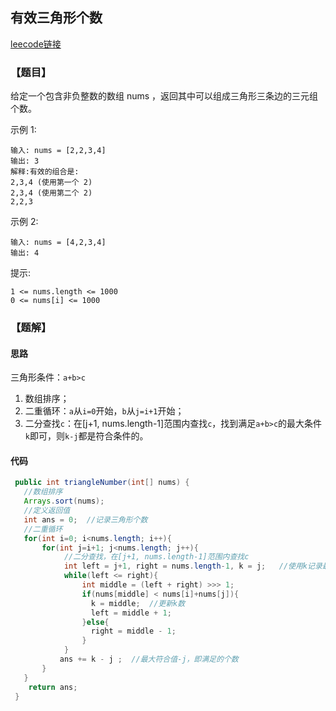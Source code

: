 ## 有效三角形个数

[leecode链接](https://leetcode-cn.com/problems/valid-triangle-number/)

### 【题目】

给定一个包含非负整数的数组 nums ，返回其中可以组成三角形三条边的三元组个数。

示例 1:

```
输入: nums = [2,2,3,4]
输出: 3
解释:有效的组合是: 
2,3,4 (使用第一个 2)
2,3,4 (使用第二个 2)
2,2,3
```

示例 2:

```
输入: nums = [4,2,3,4]
输出: 4
```

提示:

```
1 <= nums.length <= 1000
0 <= nums[i] <= 1000
```

### 【题解】

#### 思路

三角形条件：`a+b>c`

1. 数组排序；
2. 二重循环：`a`从`i=0`开始，`b`从`j=i+1`开始；
3. 二分查找`c`：在[j+1, nums.length-1]范围内查找`c`，找到满足`a+b>c`的最大条件`k`即可，则`k-j`都是符合条件的。

#### 代码

```java
 public int triangleNumber(int[] nums) {
   //数组排序
   Arrays.sort(nums);
   //定义返回值
   int ans = 0;  //记录三角形个数
   //二重循环
   for(int i=0; i<nums.length; i++){
       for(int j=i+1; j<nums.length; j++){
            //二分查找，在[j+1, nums.length-1]范围内查找c
            int left = j+1, right = nums.length-1, k = j;   //使用k记录最大符合条件记录
            while(left <= right){
                int middle = (left + right) >>> 1;
                if(nums[middle] < nums[i]+nums[j]){
                  k = middle;  //更新k数
                  left = middle + 1;
                }else{
                  right = middle - 1;
                }
            }
           ans += k - j ;  //最大符合值-j，即满足的个数
       }
   }
    return ans;
 }
```


